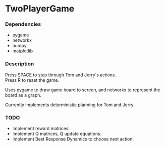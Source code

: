 # TwoPlayerGame

### Dependencies
- pygame
- networkx
- numpy
- matplotlib

### Description
Press SPACE to step through Tom and Jerry's actions. \
Press R to reset the game.

Uses pygame to draw game board to screen, and networkx to represent the board as a graph.

Currently implements deterministic planning for Tom and Jerry.

### TODO
- Implement reward matrices.
- Implement Q matrices, Q update equations.
- Implement Best Response Dynamics to choose next action.
